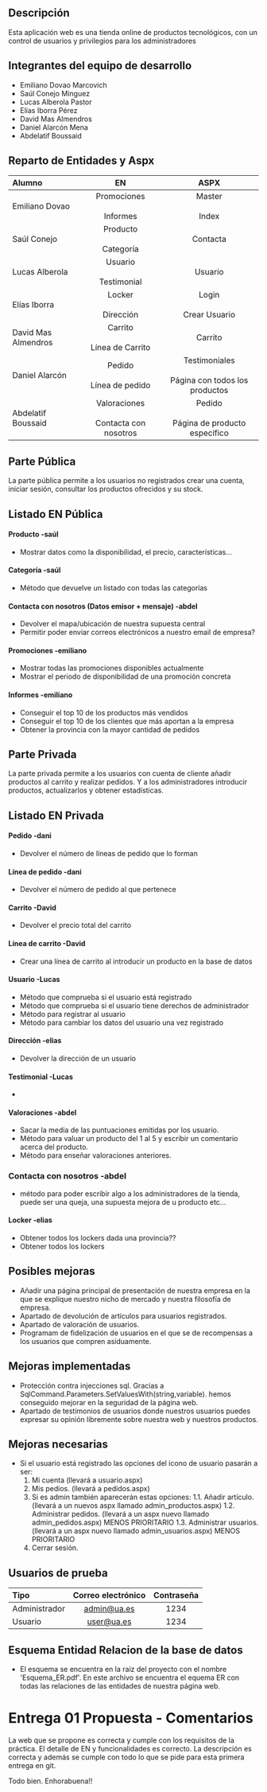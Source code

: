
## Descripción  
Esta aplicación web es una tienda online de productos tecnológicos, con un control de usuarios y privilegios para los administradores

## Integrantes del equipo de desarrollo
-  Emiliano Dovao Marcovich
-  Saúl Conejo Minguez
-  Lucas Alberola Pastor
-  Elías Iborra Pérez
-  David Mas Almendros
-  Daniel Alarcón Mena
-  Abdelatif Boussaid

## Reparto de Entidades y Aspx

|   Alumno    | EN |	ASPX |
| :----------- | :-----------: | :-----------: |
| Emiliano Dovao      |    Promociones <br></br>  Informes                    |		Master <br></br>  Index                            |
| Saúl Conejo         |    Producto <br></br>  Categoría                      |		Contacta                                           |
| Lucas Alberola      |    Usuario <br></br>  Testimonial                     |		Usuario											   |
| Elías Iborra        |    Locker <br></br>  Dirección                        |		Login <br></br> Crear Usuario                      |
| David Mas Almendros |    Carrito <br></br>  Línea de Carrito                |		Carrito							                   |
| Daniel Alarcón      |    Pedido <br></br>  Línea de pedido                  |		Testimoniales<br></br>Página con todos los productos|
| Abdelatif Boussaid  |    Valoraciones <br></br>  Contacta con nosotros      |		Pedido<br></br>Página de producto específico       |
## Parte Pública  
La parte pública permite a los usuarios no registrados crear una cuenta, iniciar sesión, consultar los productos ofrecidos y su stock.  
## Listado EN Pública  
#### Producto -saúl  
-  Mostrar datos como la disponibilidad, el precio, características...
#### Categoría -saúl  
-  Método que devuelve un listado con todas las categorías
#### Contacta con nosotros (Datos emisor + mensaje)  -abdel
-  Devolver el mapa/ubicación de nuestra supuesta central
-  Permitir poder enviar correos electrónicos a nuestro email de empresa?
#### Promociones  -emiliano
-  Mostrar todas las promociones disponibles actualmente
-  Mostrar el periodo de disponibilidad de una promoción concreta
#### Informes  -emiliano
-  Conseguir el top 10 de los productos más vendidos
-  Conseguir el top 10 de los clientes que más aportan a la empresa
-  Obtener la provincia con la mayor cantidad de pedidos

## Parte Privada  
La parte privada permite a los usuarios con cuenta de cliente añadir productos al carrito y realizar pedidos. Y a los administradores introducir productos, actualizarlos y obtener estadísticas.  
## Listado EN Privada  
#### Pedido  -dani
-  Devolver el número de líneas de pedido que lo forman
#### Línea de pedido  -dani
-  Devolver el número de pedido al que pertenece
#### Carrito -David
-  Devolver el precio total del carrito
#### Línea de carrito -David
-  Crear una línea de carrito al introducir un producto en la base de datos
#### Usuario  -Lucas
-  Método que comprueba si el usuario está registrado
-  Método que comprueba si el usuario tiene derechos de administrador
-  Método para registrar al usuario
-  Método para cambiar los datos del usuario una vez registrado
#### Dirección -elias  
-  Devolver la dirección de un usuario
#### Testimonial  -Lucas
-  
#### Valoraciones  -abdel
- Sacar la media de las puntuaciones emitidas por los usuario.
- Método para valuar un producto del 1 al 5 y escribir un comentario acerca del producto.
- Método para enseñar valoraciones anteriores.
### Contacta con nosotros -abdel
- método para poder escribir algo a los administradores de la tienda, puede ser una queja, una supuesta mejora de u producto etc...
#### Locker -elias
-  Obtener todos los lockers dada una provincia??
-  Obtener todos los lockers

## Posibles mejoras
-  Añadir una página principal de presentación de nuestra empresa en la que se explique nuestro nicho de mercado y nuestra filosofía de empresa.
-  Apartado de devolución de artículos para usuarios registrados.
-  Apartado de valoración de usuarios.
-  Programam de fidelización de usuarios en el que se de recompensas a los usuarios que compren asiduamente.

## Mejoras implementadas
- Protección contra injecciones sql. Gracias a SqlCommand.Parameters.SetValuesWith(string,variable). hemos conseguido mejorar en la seguridad de la página web.
- Apartado de testimonios de usuarios donde nuestros usuarios puedes expresar su opinión libremente sobre nuestra web y nuestros productos.


## Mejoras necesarias
-  Si el usuario está registrado las opciones del icono de usuario pasarán a ser:
	1. Mi cuenta (llevará a usuario.aspx)
	2. Mis pedios. (llevará a pedidos.aspx)
	3. Si es admin también aparecerán estas opciones:
		1.1. Añadir artículo. (llevará a un nuevos aspx llamado admin_productos.aspx)
		1.2. Administrar pedidos. (llevará a un aspx nuevo llamado admin_pedidos.aspx) MENOS PRIORITARIO
		1.3. Administrar usuarios. (llevará a un aspx nuevo llamado admin_usuarios.aspx) MENOS PRIORITARIO
	4. Cerrar sesión.

## Usuarios de prueba
|   Tipo    | Correo electrónico |	Contraseña |
| :----------- | :-----------: | :-----------: |
|Administrador | admin@ua.es   | 1234		   |
| Usuario	   | user@ua.es    | 1234          |

## Esquema Entidad Relacion de la base de datos
- El esquema se encuentra en la raiz del proyecto con el nombre 'Esquema_ER.pdf'. En este archivo se encuentra el equema ER con todas las relaciones de las entidades de nuestra página web.
# Entrega 01 Propuesta - Comentarios

La web que se propone es correcta y cumple con los requisitos de la práctica. El detalle de EN y funcionalidades es correcto. La descripción es correcta y además se cumple con todo lo que se pide para esta primera entrega en git.

Todo bien. Enhorabuena!!

